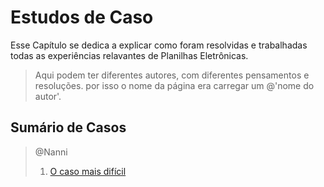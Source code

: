 # Estudos de Caso

Esse Capítulo se dedica a explicar como foram resolvidas e trabalhadas todas as experiências relavantes de Planilhas Eletrônicas.

> Aqui podem ter diferentes autores, com diferentes pensamentos e resoluções. por isso o nome da página era carregar um @'nome do autor'.

## Sumário de Casos

> @Nanni
>
> 1. [O caso mais difícil](./mostDifficultProblem.md)
